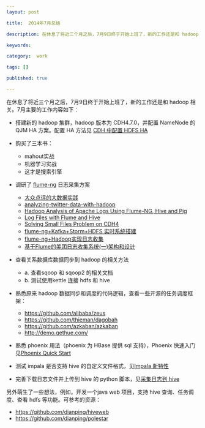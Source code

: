 ```yaml
---
layout: post

title:  2014年7月总结

description: 在休息了将近三个月之后，7月9日终于开始上班了，新的工作还是和 hadoop 相关。

keywords:  

category:  work

tags: []

published: true

---
```


在休息了将近三个月之后，7月9日终于开始上班了，新的工作还是和 hadoop 相关。7月主要的工作内容如下：

- 搭建新的 hadoop 集群，hadoop 版本为 CDH4.7.0，并配置 NameNode 的 QJM HA 方案。配置 HA 方法见 [CDH 中配置 HDFS HA](/2014/07/18/install-hdfs-ha-in-cdh.html)
- 购买了三本书：
	- mahout实战
	- 机器学习实战
	- 这才是搜索引擎
- 调研了 [flume-ng]() 日志采集方案
	- [大众点评的大数据实践](http://www.csdn.net/article/images-12-18/2817838-big-data-practice-in-dianping)
	- [analyzing-twitter-data-with-hadoop](http://blog.cloudera.com/blog/2012/09/analyzing-twitter-data-with-hadoop/)
	- [Hadoop Analysis of Apache Logs Using Flume-NG, Hive and Pig](http://cuddletech.com/?p=795)
	- [Log Files with Flume and Hive](http://www.lopakalogic.com/articles/hadoop-articles/log-files-flume-hive/)
	- [Solving Small Files Problem on CDH4](https://sskaje.me/images/12/solving-small-files-problem-cdh4/#.U8I48Y2SywI)
	- [flume-ng+Kafka+Storm+HDFS 实时系统搭建](http://blog.csdn.net/weijonathan/article/details/18301321)
	- [flume-ng+Hadoop实现日志收集](http://gdcsy.blog.163.com/blog/static/127343609201452532339253/)
	- [基于Flume的美团日志收集系统(一)架构和设计](http://tech.meituan.com/mt-log-system-arch.html)

- 查看关系数据库数据同步到 hadoop 的相关方法
   	- a. 查看sqoop 和 sqoop2 的相关文档
  	- b. 测试使用kettle 连接 hdfs 和 hive
- 熟悉原来 hadoop 数据同步和调度的代码逻辑，查看一些开源的任务调度框架：
	- <https://github.com/alibaba/zeus>
	- <https://github.com/thieman/dagobah>
	- <https://github.com/azkaban/azkaban>
	- <http://demo.gethue.com/>
- 熟悉 phoenix 用法（phoenix 为 HBase 提供 sql 支持），Phoenix 快速入门见[Phoenix Quick Start](/2014/07/28/phoenix-quick-start.html)
- 测试 impala 是否支持 hive 的自定义文件格式，见[Impala 新特性](/2014/07/29/new-features-in-impala.html)
- 完善下载日志文件并上传到 hive 的 python 脚本，见[采集日志到 hive](/2014/07/25/collect-log-to-hive.html)

另外萌生了一些想法，例如，开发一个java web 项目，支持 hive 查询、任务调度、查看 hdfs 等功能。可参考的资源：

- <https://github.com/dianping/hiveweb>
- <https://github.com/dianping/polestar>
